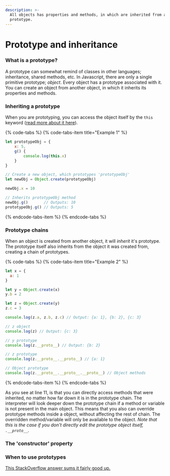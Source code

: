 ```yaml
---
description: >-
  All objects has properties and methods, in which are inherited from a
  prototype.
---
```


# Prototype and inheritance

### What is a prototype?

A prototype can somewhat remind of classes in other languages; inheritance, shared methods, etc. In Javascript, there are only a single primitive prototype; _object_. Every object has a prototype associated with it. You can create an object from another object, in which it inherits its properties and methods. 

### Inheriting a prototype

When you are prototyping, you can access the object itself by the `this` keyword \([read more about it here](untitled.md)\). 

{% code-tabs %}
{% code-tabs-item title="Example 1" %}
```javascript
let prototypeObj = {
    x: 5,
    g() {
        console.log(this.x)
    }
}

// Create a new object, which prototypes 'prototypeObj'
let newObj = Object.create(prototypeObj)

newObj.x = 10

// Inherits prototypeObj method
newObj.g()       // Outputs: 10
prototypeObj.g() // Outputs: 5
```
{% endcode-tabs-item %}
{% endcode-tabs %}

### Prototype chains

When an object is created from another object, it will _inherit_ it's prototype. The prototype itself also inherits from the object it was created from, creating a chain of prototypes.

{% code-tabs %}
{% code-tabs-item title="Example 2" %}
```javascript
let x = {
  a: 1
}

let y = Object.create(x)
y.b = 2

let z = Object.create(y)
z.c = 3

console.log(z.a, z.b, z.c) // Output: {a: 1}, {b: 2}, {c: 3}

// z object
console.log(z) // Output: {c: 3}

// y prototype
console.log(z.__proto__) // Output: {b: 2}

// z prototype
console.log(z.__proto__.__proto__) // {a: 1}

// Object prototype
console.log(z.__proto__.__proto__.__proto__) // Object methods
```
{% endcode-tabs-item %}
{% endcode-tabs %}

As you see at line 11, is that you can directly access methods that were inherited, no matter how far down it is in the prototype chain. The interpreter will look deeper down the prototype chain if a method or variable is not present in the main object. This means that you also can override prototype methods inside a object, without affecting the rest of chain. The overridden method/variable will only be available to the object. _Note that this is the case if you don't directly edit the prototype object itself, `.__proto__`._

### The 'constructor' property



### When to use prototypes

[This StackOverflow answer sums it fairly good up.](https://stackoverflow.com/a/4737008)

